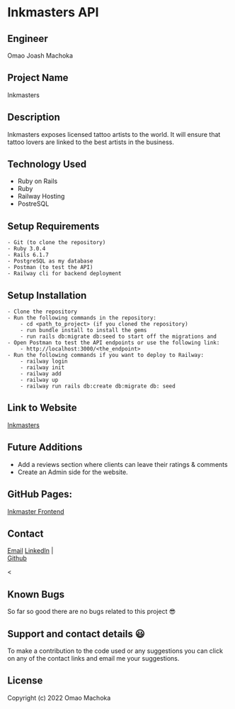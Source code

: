 # Inkmasters API
## Engineer
Omao Joash Machoka
## Project Name
Inkmasters
## Description
Inkmasters exposes licensed tattoo artists to the world. It will ensure that tattoo lovers are linked to the best artists in the business.
## Technology Used
* Ruby on Rails
* Ruby
* Railway Hosting
* PostreSQL
## Setup Requirements
    - Git (to clone the repository)
    - Ruby 3.0.4
    - Rails 6.1.7
    - PostgreSQL as my database
    - Postman (to test the API)
    - Railway cli for backend deployment
## Setup Installation
    - Clone the repository
    - Run the following commands in the repository:
        - cd <path_to_project> (if you cloned the repository)
        - run bundle install to install the gems
        - run rails db:migrate db:seed to start off the migrations and 
    - Open Postman to test the API endpoints or use the following link:
        - http://localhost:3000/<the_endpoint>
    - Run the following commands if you want to deploy to Railway:
        - railway login
        - railway init
        - railway add
        - railway up
        - railway run rails db:create db:migrate db: seed
## Link to Website
[Inkmasters](https://stalwart-starship-7fb3de.netlify.app/)


## Future Additions 
* Add a reviews section where clients can leave their ratings & comments
* Create an Admin side for the website.
## GitHub Pages:
[Inkmaster Frontend](https://github.com/omaomach/Inkmasters-Frontend)
## Contact
[Email](machokajoash@gmail.com)
[LinkedIn](https://www.linkedin.com/in/joash-omao-1163771ab/) |  
[Github](https://github.com/omaomach)
<!-- ## Hosted Api -->
<
## Known Bugs
So far so good there are no bugs related to this project 😎
## Support and contact details 😃
To make a contribution to the code used or any suggestions you can click on any of the contact links and email me your suggestions.

## License
Copyright (c) 2022 Omao Machoka